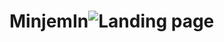 # MinjemIn![Landing page](https://user-images.githubusercontent.com/48622568/229272186-7dfe33db-5c86-44c8-9334-5abe66010c12.png)
